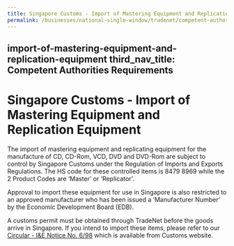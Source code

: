 ```yaml
---
title: Singapore Customs - Import of Mastering Equipment and Replication Equipment
permalink: /businesses/national-single-window/tradenet/competent-authorities-requirements/singapore-customs
---
```

import-of-mastering-equipment-and-replication-equipment
third_nav_title: Competent Authorities Requirements
---


# Singapore Customs - Import of Mastering Equipment and Replication Equipment

The import of mastering equipment and replicating equipment for the manufacture of CD, CD-Rom, VCD, DVD and DVD-Rom are subject to control by Singapore Customs under the Regulation of Imports and Exports Regulations. The HS code for these controlled items is 8479 8969 while the 2 Product Codes are ‘Master’ or ‘Replicator’.

Approval to import these equipment for use in Singapore is also restricted to an approved manufacturer who has been issued a ‘Manufacturer Number’ by the Economic Development Board (EDB).

A customs permit must be obtained through TradeNet before the goods arrive in Singapore. If you intend to import these items, please refer to our  [Circular - I&E Notice No. 6/98](/files/about-us/98699-Ver-2.pdf) which is available from Customs website.